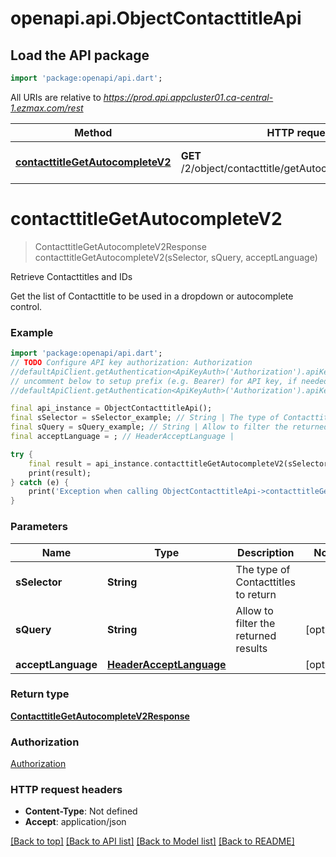 # openapi.api.ObjectContacttitleApi

## Load the API package
```dart
import 'package:openapi/api.dart';
```

All URIs are relative to *https://prod.api.appcluster01.ca-central-1.ezmax.com/rest*

Method | HTTP request | Description
------------- | ------------- | -------------
[**contacttitleGetAutocompleteV2**](ObjectContacttitleApi.md#contacttitlegetautocompletev2) | **GET** /2/object/contacttitle/getAutocomplete/{sSelector} | Retrieve Contacttitles and IDs


# **contacttitleGetAutocompleteV2**
> ContacttitleGetAutocompleteV2Response contacttitleGetAutocompleteV2(sSelector, sQuery, acceptLanguage)

Retrieve Contacttitles and IDs

Get the list of Contacttitle to be used in a dropdown or autocomplete control.

### Example
```dart
import 'package:openapi/api.dart';
// TODO Configure API key authorization: Authorization
//defaultApiClient.getAuthentication<ApiKeyAuth>('Authorization').apiKey = 'YOUR_API_KEY';
// uncomment below to setup prefix (e.g. Bearer) for API key, if needed
//defaultApiClient.getAuthentication<ApiKeyAuth>('Authorization').apiKeyPrefix = 'Bearer';

final api_instance = ObjectContacttitleApi();
final sSelector = sSelector_example; // String | The type of Contacttitles to return
final sQuery = sQuery_example; // String | Allow to filter the returned results
final acceptLanguage = ; // HeaderAcceptLanguage | 

try {
    final result = api_instance.contacttitleGetAutocompleteV2(sSelector, sQuery, acceptLanguage);
    print(result);
} catch (e) {
    print('Exception when calling ObjectContacttitleApi->contacttitleGetAutocompleteV2: $e\n');
}
```

### Parameters

Name | Type | Description  | Notes
------------- | ------------- | ------------- | -------------
 **sSelector** | **String**| The type of Contacttitles to return | 
 **sQuery** | **String**| Allow to filter the returned results | [optional] 
 **acceptLanguage** | [**HeaderAcceptLanguage**](.md)|  | [optional] 

### Return type

[**ContacttitleGetAutocompleteV2Response**](ContacttitleGetAutocompleteV2Response.md)

### Authorization

[Authorization](../README.md#Authorization)

### HTTP request headers

 - **Content-Type**: Not defined
 - **Accept**: application/json

[[Back to top]](#) [[Back to API list]](../README.md#documentation-for-api-endpoints) [[Back to Model list]](../README.md#documentation-for-models) [[Back to README]](../README.md)


